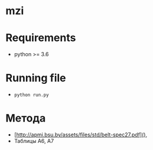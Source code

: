 # mzi

# Requirements

 - python >= 3.6 

# Running file

- `python run.py`

# Метода

- [http://apmi.bsu.by/assets/files/std/belt-spec27.pdf](),
- Таблицы А6, А7

